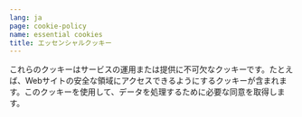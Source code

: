 ```yaml
---
lang: ja
page: cookie-policy
name: essential cookies
title: エッセンシャルクッキー
---
```


これらのクッキーはサービスの運用または提供に不可欠なクッキーです。たとえば、Webサイトの安全な領域にアクセスできるようにするクッキーが含まれます。このクッキーを使用して、データを処理するために必要な同意を取得します。

